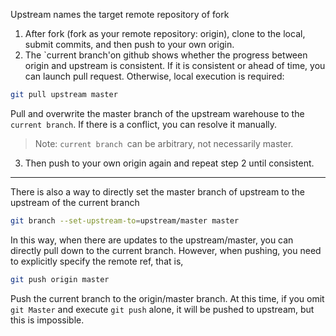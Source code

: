 Upstream names the target remote repository of fork
1. After fork (fork as your remote repository: origin), clone to the local, submit commits, and then push to your own origin.
2. The `current branch'on github shows whether the progress between origin and upstream is consistent. If it is consistent or ahead of time, you can launch pull request.
Otherwise, local execution is required:
```bash
git pull upstream master
```
Pull and overwrite the master branch of the upstream warehouse to the `current branch`. If there is a conflict, you can resolve it manually.
> Note: `current branch `can be arbitrary, not necessarily master.
3. Then push to your own origin again and repeat step 2 until consistent.
---
There is also a way to directly set the master branch of upstream to the upstream of the current branch
```bash
git branch --set-upstream-to=upstream/master master
```
In this way, when there are updates to the upstream/master, you can directly pull down to the current branch.
However, when pushing, you need to explicitly specify the remote ref, that is,
```bash
git push origin master
```
Push the current branch to the origin/master branch.
At this time, if you omit `git Master` and execute `git push` alone, it will be pushed to upstream, but this is impossible.